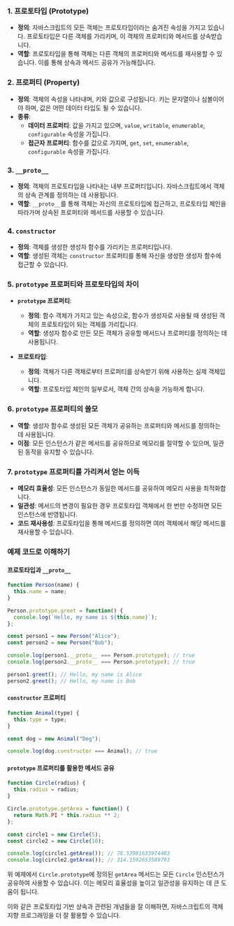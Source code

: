 
### 1. 프로토타입 (Prototype)
- **정의**: 자바스크립트의 모든 객체는 프로토타입이라는 숨겨진 속성을 가지고 있습니다. 프로토타입은 다른 객체를 가리키며, 이 객체의 프로퍼티와 메서드를 상속받습니다.
- **역할**: 프로토타입을 통해 객체는 다른 객체의 프로퍼티와 메서드를 재사용할 수 있습니다. 이를 통해 상속과 메서드 공유가 가능해집니다.

### 2. 프로퍼티 (Property)
- **정의**: 객체의 속성을 나타내며, 키와 값으로 구성됩니다. 키는 문자열이나 심볼이어야 하며, 값은 어떤 데이터 타입도 될 수 있습니다.
- **종류**:
  - **데이터 프로퍼티**: 값을 가지고 있으며, `value`, `writable`, `enumerable`, `configurable` 속성을 가집니다.
  - **접근자 프로퍼티**: 함수를 값으로 가지며, `get`, `set`, `enumerable`, `configurable` 속성을 가집니다.

### 3. `__proto__`
- **정의**: 객체의 프로토타입을 나타내는 내부 프로퍼티입니다. 자바스크립트에서 객체의 상속 관계를 정의하는 데 사용됩니다.
- **역할**: `__proto__`를 통해 객체는 자신의 프로토타입에 접근하고, 프로토타입 체인을 따라가며 상속된 프로퍼티와 메서드를 사용할 수 있습니다.

### 4. `constructor`
- **정의**: 객체를 생성한 생성자 함수를 가리키는 프로퍼티입니다.
- **역할**: 생성된 객체는 `constructor` 프로퍼티를 통해 자신을 생성한 생성자 함수에 접근할 수 있습니다.

### 5. `prototype` 프로퍼티와 프로토타입의 차이
- **`prototype` 프로퍼티**:
  - **정의**: 함수 객체가 가지고 있는 속성으로, 함수가 생성자로 사용될 때 생성된 객체의 프로토타입이 되는 객체를 가리킵니다.
  - **역할**: 생성자 함수로 만든 모든 객체가 공유할 메서드나 프로퍼티를 정의하는 데 사용됩니다.
  
- **프로토타입**:
  - **정의**: 객체가 다른 객체로부터 프로퍼티를 상속받기 위해 사용하는 실제 객체입니다.
  - **역할**: 프로토타입 체인의 일부로서, 객체 간의 상속을 가능하게 합니다.

### 6. `prototype` 프로퍼티의 쓸모
- **역할**: 생성자 함수로 생성된 모든 객체가 공유하는 프로퍼티와 메서드를 정의하는 데 사용됩니다.
- **이점**: 모든 인스턴스가 같은 메서드를 공유하므로 메모리를 절약할 수 있으며, 일관된 동작을 유지할 수 있습니다.

### 7. `prototype` 프로퍼티를 가리켜서 얻는 이득
- **메모리 효율성**: 모든 인스턴스가 동일한 메서드를 공유하여 메모리 사용을 최적화합니다.
- **일관성**: 메서드의 변경이 필요한 경우 프로토타입 객체에서 한 번만 수정하면 모든 인스턴스에 반영됩니다.
- **코드 재사용성**: 프로토타입을 통해 메서드를 정의하면 여러 객체에서 해당 메서드를 재사용할 수 있습니다.

### 예제 코드로 이해하기

#### 프로토타입과 `__proto__`
```javascript
function Person(name) {
  this.name = name;
}

Person.prototype.greet = function() {
  console.log(`Hello, my name is ${this.name}`);
};

const person1 = new Person("Alice");
const person2 = new Person("Bob");

console.log(person1.__proto__ === Person.prototype); // true
console.log(person2.__proto__ === Person.prototype); // true

person1.greet(); // Hello, my name is Alice
person2.greet(); // Hello, my name is Bob
```

#### `constructor` 프로퍼티
```javascript
function Animal(type) {
  this.type = type;
}

const dog = new Animal("Dog");

console.log(dog.constructor === Animal); // true
```

#### `prototype` 프로퍼티를 활용한 메서드 공유
```javascript
function Circle(radius) {
  this.radius = radius;
}

Circle.prototype.getArea = function() {
  return Math.PI * this.radius ** 2;
};

const circle1 = new Circle(5);
const circle2 = new Circle(10);

console.log(circle1.getArea()); // 78.53981633974483
console.log(circle2.getArea()); // 314.1592653589793
```

위 예제에서 `Circle.prototype`에 정의된 `getArea` 메서드는 모든 `Circle` 인스턴스가 공유하여 사용할 수 있습니다. 이는 메모리 효율성을 높이고 일관성을 유지하는 데 큰 도움이 됩니다.

이와 같은 프로토타입 기반 상속과 관련된 개념들을 잘 이해하면, 자바스크립트의 객체 지향 프로그래밍을 더 잘 활용할 수 있습니다.
